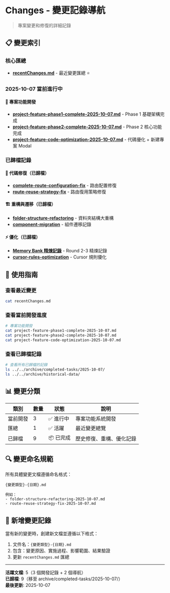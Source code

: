 # Changes - 變更記錄導航

> 專案變更和修復的詳細記錄

## 📋 變更索引

### 核心匯總
- **[recentChanges.md](recentChanges.md)** - 最近變更匯總 ⭐

### 2025-10-07 當前進行中

#### 🎯 專案功能開發
- **[project-feature-phase1-complete-2025-10-07.md](project-feature-phase1-complete-2025-10-07.md)** - Phase 1 基礎架構完成
- **[project-feature-phase2-complete-2025-10-07.md](project-feature-phase2-complete-2025-10-07.md)** - Phase 2 核心功能完成
- **[project-feature-code-optimization-2025-10-07.md](project-feature-code-optimization-2025-10-07.md)** - 代碼優化 + 新建專案 Modal

### 已歸檔記錄

#### 🔧 代碼修復（已歸檔）
- **[complete-route-configuration-fix](../../archive/completed-tasks/2025-10-07/complete-route-configuration-fix-2025-10-07.md)** - 路由配置修復
- **[route-reuse-strategy-fix](../../archive/completed-tasks/2025-10-07/route-reuse-strategy-fix-2025-10-07.md)** - 路由復用策略修復

#### 🏗️ 重構與遷移（已歸檔）
- **[folder-structure-refactoring](../../archive/completed-tasks/2025-10-07/folder-structure-refactoring-2025-10-07.md)** - 資料夾結構大重構
- **[component-migration](../../archive/completed-tasks/2025-10-07/component-migration-2025-10-07.md)** - 組件遷移記錄

#### ⚡ 優化（已歸檔）
- **[Memory Bank 精煉記錄](../../archive/historical-data/)** - Round 2-3 精煉記錄
- **[cursor-rules-optimization](../../archive/historical-data/cursor-rules-optimization-2025-10-07.md)** - Cursor 規則優化

## 🎯 使用指南

### 查看最近變更
```bash
cat recentChanges.md
```

### 查看當前開發進度
```bash
# 專案功能開發
cat project-feature-phase1-complete-2025-10-07.md
cat project-feature-phase2-complete-2025-10-07.md
cat project-feature-code-optimization-2025-10-07.md
```

### 查看已歸檔記錄
```bash
# 查看所有已歸檔的記錄
ls ../../archive/completed-tasks/2025-10-07/
ls ../../archive/historical-data/
```

## 📊 變更分類

| 類別 | 數量 | 狀態 | 說明 |
|------|------|------|------|
| 當前開發 | 3 | ✅ 進行中 | 專案功能系統開發 |
| 匯總 | 1 | ✅ 活躍 | 最近變更總覽 |
| 已歸檔 | 9 | 📦 已完成 | 歷史修復、重構、優化記錄 |

## 🔍 變更命名規範

所有具體變更文檔遵循命名格式：
```
{變更類型}-{日期}.md

例如：
- folder-structure-refactoring-2025-10-07.md
- route-reuse-strategy-fix-2025-10-07.md
```

## 📝 新增變更記錄

當有新的變更時，創建新文檔並遵循以下格式：
1. 文件名：`{變更類型}-{日期}.md`
2. 包含：變更原因、實施過程、影響範圍、結果驗證
3. 更新 `recentChanges.md` 匯總

---

**活躍文檔**: 5（3 個開發記錄 + 2 個導航）  
**已歸檔**: 9（移至 archive/completed-tasks/2025-10-07/）  
**最後更新**: 2025-10-07

